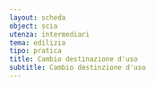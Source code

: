 ```yaml
---
layout: scheda
object: scia
utenza: intermediari
tema: edilizia
tipo: pratica
title: Cambio destinazione d'uso
subtitle: Cambio destinzione d'uso
---
```

